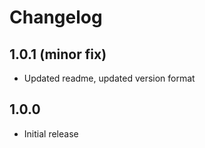 # Changelog
## 1.0.1 (minor fix)
- Updated readme, updated version format

## 1.0.0
- Initial release